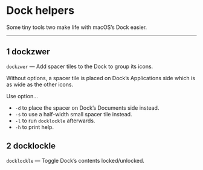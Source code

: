# Dock helpers

Some tiny tools two make life with macOS’s Dock easier. 

----

## 1 dockzwer

`dockzwer` — Add spacer tiles to the Dock to group its icons.

Without options, a spacer tile is placed on Dock’s Applications side which is as wide as the other icons.  

Use option…
- `-d` to place the spacer on Dock’s Documents side instead.
- `-s` to use a half-width small spacer tile instead.
- `-l` to run `docklockle` afterwards.
- `-h` to print help.

## 2 docklockle

`docklockle` — Toggle Dock’s contents locked/unlocked.
